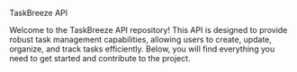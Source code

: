 TaskBreeze API

Welcome to the TaskBreeze API repository! This API is designed to provide robust task management capabilities, allowing users to create, update, organize, and track tasks efficiently. 
Below, you will find everything you need to get started and contribute to the project.
